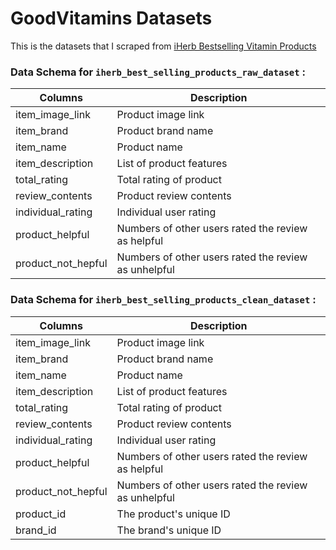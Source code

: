 # GoodVitamins Datasets

This is the datasets that I scraped from [iHerb Bestselling Vitamin Products](https://ca.iherb.com/c/Vitamins?sr=2&noi=48&p=1)


### Data Schema for `iherb_best_selling_products_raw_dataset` :

|    Columns        |  Description                                        |
|-------------------|-----------------------------------------------------|
|item_image_link    | Product image link                                  |   
|item_brand         | Product brand name                                  |   
|item_name          | Product name                                        |
|item_description   | List of product features                            |
|total_rating       | Total rating of product                             |
|review_contents    | Product review contents                             |
|individual_rating  | Individual user rating                              |
|product_helpful    | Numbers of other users rated the review as helpful  |
|product_not_hepful | Numbers of other users rated the review as unhelpful|

### Data Schema for `iherb_best_selling_products_clean_dataset` :

|    Columns        |  Description                                        |
|-------------------|-----------------------------------------------------|
|item_image_link    | Product image link                                  |   
|item_brand         | Product brand name                                  |   
|item_name          | Product name                                        |
|item_description   | List of product features                            |
|total_rating       | Total rating of product                             |
|review_contents    | Product review contents                             |
|individual_rating  | Individual user rating                              |
|product_helpful    | Numbers of other users rated the review as helpful  |
|product_not_hepful | Numbers of other users rated the review as unhelpful|
|product_id         | The product's unique ID                             |
|brand_id           | The brand's unique ID                               |

